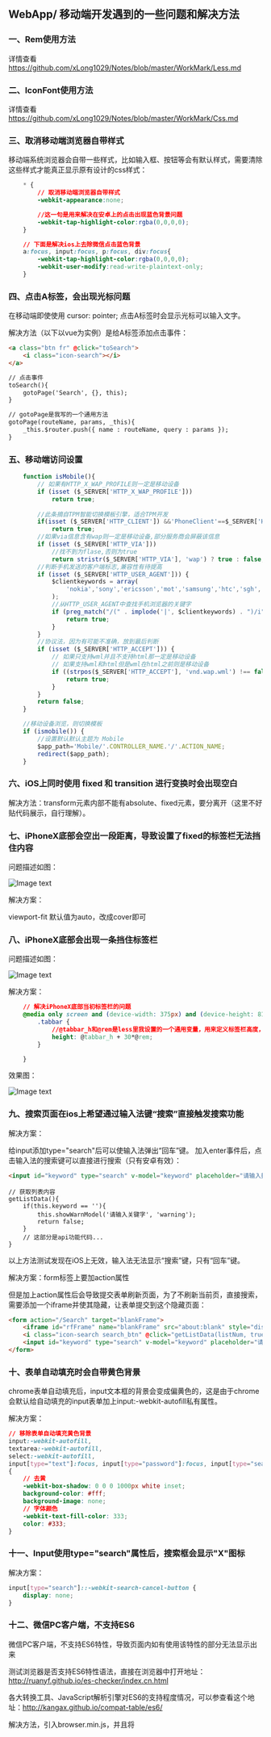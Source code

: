 ## WebApp/ 移动端开发遇到的一些问题和解决方法

### 一、Rem使用方法

详情查看 https://github.com/xLong1029/Notes/blob/master/WorkMark/Less.md

### 二、IconFont使用方法

详情查看 https://github.com/xLong1029/Notes/blob/master/WorkMark/Css.md

### 三、取消移动端浏览器自带样式

移动端系统浏览器会自带一些样式，比如输入框、按钮等会有默认样式，需要清除这些样式才能真正显示原有设计的css样式：

```css
    * {
        // 取消移动端浏览器自带样式
        -webkit-appearance:none;

        //这一句是用来解决在安卓上的点击出现蓝色背景问题
        -webkit-tap-highlight-color:rgba(0,0,0,0);
    }

    // 下面是解决ios上去除微信点击蓝色背景
    a:focus, input:focus, p:focus, div:focus{
        -webkit-tap-highlight-color:rgba(0,0,0,0);
        -webkit-user-modify:read-write-plaintext-only; 
    }
```

### 四、点击A标签，会出现光标问题

在移动端即使使用 cursor: pointer; 点击A标签时会显示光标可以输入文字。

解决方法（以下以vue为实例）是给A标签添加点击事件：

```html
<a class="btn fr" @click="toSearch">
    <i class="icon-search"></i>
</a>

// 点击事件
toSearch(){
    gotoPage('Search', {}, this);
}

// gotoPage是我写的一个通用方法
gotoPage(routeName, params, _this){
    _this.$router.push({ name : routeName, query : params });
}
```

### 五、移动端访问设置

```js        
    function isMobile(){
        // 如果有HTTP_X_WAP_PROFILE则一定是移动设备
        if (isset ($_SERVER['HTTP_X_WAP_PROFILE']))
            return true;
    
        //此条摘自TPM智能切换模板引擎，适合TPM开发
        if(isset ($_SERVER['HTTP_CLIENT']) &&'PhoneClient'==$_SERVER['HTTP_CLIENT'])
            return true;
        //如果via信息含有wap则一定是移动设备,部分服务商会屏蔽该信息
        if (isset ($_SERVER['HTTP_VIA']))
            //找不到为flase,否则为true
            return stristr($_SERVER['HTTP_VIA'], 'wap') ? true : false;
        //判断手机发送的客户端标志,兼容性有待提高
        if (isset ($_SERVER['HTTP_USER_AGENT'])) {
            $clientkeywords = array(
                'nokia','sony','ericsson','mot','samsung','htc','sgh','lg','sharp','sie-','philips','panasonic','alcatel','lenovo','iphone','ipod','blackberry','meizu','android','netfront','symbian','ucweb','windowsce','palm','operamini','operamobi','openwave','nexusone','cldc','midp','wap','mobile'
            );
            //从HTTP_USER_AGENT中查找手机浏览器的关键字
            if (preg_match("/(" . implode('|', $clientkeywords) . ")/i", strtolower($_SERVER['HTTP_USER_AGENT']))) {
                return true;
            }
        }
        //协议法，因为有可能不准确，放到最后判断
        if (isset ($_SERVER['HTTP_ACCEPT'])) {
            // 如果只支持wml并且不支持html那一定是移动设备
            // 如果支持wml和html但是wml在html之前则是移动设备
            if ((strpos($_SERVER['HTTP_ACCEPT'], 'vnd.wap.wml') !== false) && (strpos($_SERVER['HTTP_ACCEPT'], 'text/html') === false || (strpos($_SERVER['HTTP_ACCEPT'], 'vnd.wap.wml') < strpos($_SERVER['HTTP_ACCEPT'], 'text/html')))) {
                return true;
            }
        }
        return false;
    }

    //移动设备浏览，则切换模板
    if (ismobile()) {
        //设置默认默认主题为 Mobile
        $app_path='Mobile/'.CONTROLLER_NAME.'/'.ACTION_NAME;
        redirect($app_path);
    }
```

### 六、iOS上同时使用 fixed 和 transition 进行变换时会出现空白
 
解决方法：transform元素内部不能有absolute、fixed元素，要分离开（这里不好贴代码展示，自行理解）。

### 七、iPhoneX底部会空出一段距离，导致设置了fixed的标签栏无法挡住内容

问题描述如图：

![Image text](images/vue-1.png)

解决方案：
<meta name="viewport" content="width=device-width, initial-scale=1, maximum-scale=1, user-scalable=0, viewport-fit=cover">

viewport-fit 默认值为auto，改成cover即可

### 八、iPhoneX底部会出现一条挡住标签栏

问题描述如图：

![Image text](images/vue-2.png)

解决方案：
```CSS
    // 解决iPhoneX底部当初标签栏的问题
    @media only screen and (device-width: 375px) and (device-height: 812px) and (-webkit-device-pixel-ratio: 3) {
        .tabbar {
            //@tabbar_h和@rem是less里我设置的一个通用变量，用来定义标签栏高度，在其基础上多加30rem;
            height: @tabbar_h + 30*@rem;
        }

    }
```

效果图：

![Image text](images/vue-3.png)

### 九、搜索页面在ios上希望通过输入法键“搜索”直接触发搜索功能

解决方案：

给input添加type="search"后可以使输入法弹出“回车”键。
加入enter事件后，点击输入法的搜索键可以直接进行搜索（只有安卓有效）：

```HTML
<input id="keyword" type="search" v-model="keyword" placeholder="请输入搜索关键词" @keyup.enter="getListData(listNum, false)"/>
```

```JS
// 获取列表内容
getListData(){
    if(this.keyword == ''){
        this.showWarnModel('请输入关键字', 'warning');
        return false;
    }
    // 这部分是api功能代码...
}
```

以上方法测试发现在iOS上无效，输入法无法显示“搜索”键，只有“回车”键。

解决方案：form标签上要加action属性

但是加上action属性后会导致提交表单刷新页面，为了不刷新当前页，直接搜索，需要添加一个iframe并使其隐藏，让表单提交到这个隐藏页面：

```HTML
<form action="/Search" target="blankFrame">
    <iframe id="rfFrame" name="blankFrame" src="about:blank" style="display:none;"></iframe> 
    <i class="icon-search search_btn" @click="getListData(listNum, true)"></i>
    <input id="keyword" type="search" v-model="keyword" placeholder="请输入搜索关键词" @keyup.enter="getListData(listNum, true)"/>
</form>
```

### 十、表单自动填充时会自带黄色背景

chrome表单自动填充后，input文本框的背景会变成偏黄色的，这是由于chrome会默认给自动填充的input表单加上input:-webkit-autofill私有属性。

解决方案：

```CSS
// 移除表单自动填充黄色背景
input:-webkit-autofill,
textarea:-webkit-autofill,
select:-webkit-autofill,
input[type="text"]:focus, input[type="password"]:focus, input[type="search"]:focus, input[type="tel"]:focus, textarea:focus
{
    // 去黄
    -webkit-box-shadow: 0 0 0 1000px white inset;
    background-color: #fff;
    background-image: none;
    // 字体颜色
    -webkit-text-fill-color: 333;
    color: #333;
}
```

### 十一、Input使用type="search"属性后，搜索框会显示"X"图标


解决方案：

```CSS
input[type="search"]::-webkit-search-cancel-button {
    display: none;
}
```

### 十二、微信PC客户端，不支持ES6

微信PC客户端，不支持ES6特性，导致页面内如有使用该特性的部分无法显示出来

测试浏览器是否支持ES6特性语法，直接在浏览器中打开地址： http://ruanyf.github.io/es-checker/index.cn.html

各大转换工具、JavaScript解析引擎对ES6的支持程度情况，可以参查看这个地址：http://kangax.github.io/compat-table/es6/

解决方法，引入browser.min.js，并且将<script>加上 type="text/babel"：

```html
    <script src="browser.min.js"></script>
	<script type="text/babel">
	   let value = '测试';
	   alert(value); 
	</script>
```

browser.min.js 下载地址：https://github.com/yc880770/browser/blob/master/browser.min.js